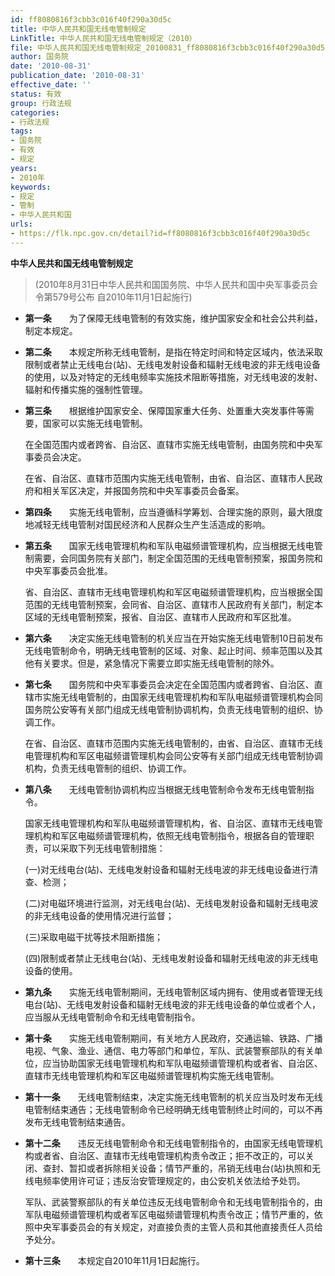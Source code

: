 ```yaml
---
id: ff8080816f3cbb3c016f40f290a30d5c
title: 中华人民共和国无线电管制规定
LinkTitle: 中华人民共和国无线电管制规定（2010）
file: 中华人民共和国无线电管制规定_20100831_ff8080816f3cbb3c016f40f290a30d5c.docx
author: 国务院
date: '2010-08-31'
publication_date: '2010-08-31'
effective_date: ''
status: 有效
group: 行政法规
categories:
- 行政法规
tags:
- 国务院
- 有效
- 规定
years:
- 2010年
keywords:
- 规定
- 管制
- 中华人民共和国
urls:
- https://flk.npc.gov.cn/detail?id=ff8080816f3cbb3c016f40f290a30d5c
---
```


**中华人民共和国无线电管制规定**

> (2010年8月31日中华人民共和国国务院、中华人民共和国中央军事委员会令第579号公布 自2010年11月1日起施行)

- **第一条**　　为了保障无线电管制的有效实施，维护国家安全和社会公共利益，制定本规定。

- **第二条**　　本规定所称无线电管制，是指在特定时间和特定区域内，依法采取限制或者禁止无线电台(站)、无线电发射设备和辐射无线电波的非无线电设备的使用，以及对特定的无线电频率实施技术阻断等措施，对无线电波的发射、辐射和传播实施的强制性管理。

- **第三条**　　根据维护国家安全、保障国家重大任务、处置重大突发事件等需要，国家可以实施无线电管制。

  在全国范围内或者跨省、自治区、直辖市实施无线电管制，由国务院和中央军事委员会决定。

  在省、自治区、直辖市范围内实施无线电管制，由省、自治区、直辖市人民政府和相关军区决定，并报国务院和中央军事委员会备案。

- **第四条**　　实施无线电管制，应当遵循科学筹划、合理实施的原则，最大限度地减轻无线电管制对国民经济和人民群众生产生活造成的影响。

- **第五条**　　国家无线电管理机构和军队电磁频谱管理机构，应当根据无线电管制需要，会同国务院有关部门，制定全国范围的无线电管制预案，报国务院和中央军事委员会批准。

  省、自治区、直辖市无线电管理机构和军区电磁频谱管理机构，应当根据全国范围的无线电管制预案，会同省、自治区、直辖市人民政府有关部门，制定本区域的无线电管制预案，报省、自治区、直辖市人民政府和军区批准。

- **第六条**　　决定实施无线电管制的机关应当在开始实施无线电管制10日前发布无线电管制命令，明确无线电管制的区域、对象、起止时间、频率范围以及其他有关要求。但是，紧急情况下需要立即实施无线电管制的除外。

- **第七条**　　国务院和中央军事委员会决定在全国范围内或者跨省、自治区、直辖市实施无线电管制的，由国家无线电管理机构和军队电磁频谱管理机构会同国务院公安等有关部门组成无线电管制协调机构，负责无线电管制的组织、协调工作。

  在省、自治区、直辖市范围内实施无线电管制的，由省、自治区、直辖市无线电管理机构和军区电磁频谱管理机构会同公安等有关部门组成无线电管制协调机构，负责无线电管制的组织、协调工作。

- **第八条**　　无线电管制协调机构应当根据无线电管制命令发布无线电管制指令。

  国家无线电管理机构和军队电磁频谱管理机构，省、自治区、直辖市无线电管理机构和军区电磁频谱管理机构，依照无线电管制指令，根据各自的管理职责，可以采取下列无线电管制措施：

  (一)对无线电台(站)、无线电发射设备和辐射无线电波的非无线电设备进行清查、检测；

  (二)对电磁环境进行监测，对无线电台(站)、无线电发射设备和辐射无线电波的非无线电设备的使用情况进行监督；

  (三)采取电磁干扰等技术阻断措施；

  (四)限制或者禁止无线电台(站)、无线电发射设备和辐射无线电波的非无线电设备的使用。

- **第九条**　　实施无线电管制期间，无线电管制区域内拥有、使用或者管理无线电台(站)、无线电发射设备和辐射无线电波的非无线电设备的单位或者个人，应当服从无线电管制命令和无线电管制指令。

- **第十条**　　实施无线电管制期间，有关地方人民政府，交通运输、铁路、广播电视、气象、渔业、通信、电力等部门和单位，军队、武装警察部队的有关单位，应当协助国家无线电管理机构和军队电磁频谱管理机构或者省、自治区、直辖市无线电管理机构和军区电磁频谱管理机构实施无线电管制。

- **第十一条**　　无线电管制结束，决定实施无线电管制的机关应当及时发布无线电管制结束通告；无线电管制命令已经明确无线电管制终止时间的，可以不再发布无线电管制结束通告。

- **第十二条**　　违反无线电管制命令和无线电管制指令的，由国家无线电管理机构或者省、自治区、直辖市无线电管理机构责令改正；拒不改正的，可以关闭、查封、暂扣或者拆除相关设备；情节严重的，吊销无线电台(站)执照和无线电频率使用许可证；违反治安管理规定的，由公安机关依法给予处罚。

  军队、武装警察部队的有关单位违反无线电管制命令和无线电管制指令的，由军队电磁频谱管理机构或者军区电磁频谱管理机构责令改正；情节严重的，依照中央军事委员会的有关规定，对直接负责的主管人员和其他直接责任人员给予处分。

- **第十三条**　　本规定自2010年11月1日起施行。

